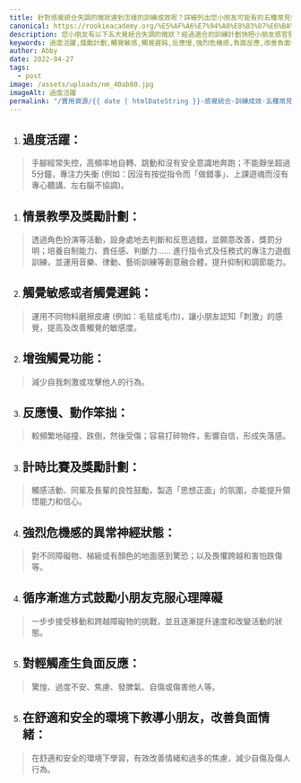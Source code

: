 ```yaml
---
title: 針對感覺統合失調的徵狀達到怎樣的訓練成效呢？詳細列出您小朋友可能有的五種常見徵狀-VS-訓練成效
canonical: https://rookieacademy.org/%E5%AF%A6%E7%94%A8%E8%B3%87%E6%BA%90/2022-04-27-%E6%84%9F%E8%A6%BA%E7%B5%B1%E5%90%88-%E8%A8%93%E7%B7%B4%E6%88%90%E6%95%88-%E4%BA%94%E7%A8%AE%E5%B8%B8%E8%A6%8B%E5%BE%B5%E7%8B%80/
description: 您小朋友有以下五大覺統合失調的徵狀？經過適合的訓練計劃快把小朋友感官發展拉回正常步伐。
keywords: 過度活躍,獎勵計劃,觸覺敏感,觸覺遲鈍,反應慢,強烈危機感,負面反應,改善負面情緒
author: Abby
date: 2022-04-27
tags:
  - post
image: /assets/uploads/nm_40ab80.jpg
imageAlt: 過度活躍
permalink: "/實用資源/{{ date | htmlDateString }}-感覺統合-訓練成效-五種常見徵狀/"
---
```




1. ## 過度活躍：

> 手腳經常失控，高頻率地自轉、跳動和沒有安全意識地奔跑；不能靜坐超過5分鐘，專注力失衡 (例如：因沒有按從指令而「做錯事」、上課遊魂而沒有專心聽講、左右腦不協調)。

1. ## 情景教學及獎勵計劃：

> 透過角色扮演等活動，設身處地去判斷和反思過錯，並願意改善，獎罰分明；培養自制能力、責任感、判斷力…… 進行指令式及任務式的專注力遊戲訓練，並運用音樂、律動、藝術訓練等創意融合體，提升抑制和調節能力。

2. ## 觸覺敏感或者觸覺遲鈍：

> 運用不同物料磨擦皮膚 (例如：毛毯或毛巾)，讓小朋友認知「刺激」的感覺，提高及改善觸覺的敏感度。

2. ## 增強觸覺功能：

> 減少自我刺激或攻擊他人的行為。

3. ## 反應慢、動作笨拙：

> 較頻繁地碰撞、跌倒，然後受傷；容易打碎物件，影響自信，形成失落感。

3. ## 計時比賽及獎勵計劃：

> 觸感活動、同輩及長輩的良性鼓勵，製造「思想正面」的氛圍，亦能提升領悟能力和信心。

4. ## 強烈危機感的異常神經狀態：

> 對不同障礙物、梯級或有顏色的地面感到驚恐；以及畏懼跨越和害怕跌傷等。

4. ## 循序漸進方式鼓勵小朋友克服心理障礙

> 一步步接受移動和跨越障礙物的挑戰，並且逐漸提升速度和改變活動的狀態。

5. ## 對輕觸產生負面反應：

> 驚惶、過度不安、焦慮、發脾氣、自傷或傷害他人等。

5. ## 在舒適和安全的環境下教導小朋友，改善負面情緒：

> 在舒適和安全的環境下學習，有效改善情緒和過多的焦慮，減少自傷及傷人行為。